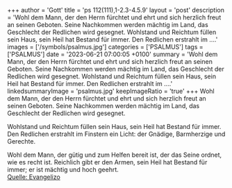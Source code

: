 +++
author = 'Gott'
title = 'ps 112(111),1-2.3-4.5.9'
layout = 'post'
description = 'Wohl dem Mann, der den Herrn fürchtet und ehrt und sich herzlich freut an seinen Geboten. Seine Nachkommen werden mächtig im Land, das Geschlecht der Redlichen wird gesegnet.  Wohlstand und Reichtum füllen sein Haus, sein Heil hat Bestand für immer. Den Redlichen erstrahlt im ....'
images = ['/symbols/psalmus.jpg']
categories = ['PSALMUS']
tags = ['PSALMUS']
date = '2023-06-21 07:00:05 +0100'
summary = 'Wohl dem Mann, der den Herrn fürchtet und ehrt und sich herzlich freut an seinen Geboten. Seine Nachkommen werden mächtig im Land, das Geschlecht der Redlichen wird gesegnet.  Wohlstand und Reichtum füllen sein Haus, sein Heil hat Bestand für immer. Den Redlichen erstrahlt im ....'
linkedsummaryImage = 'psalmus.jpg'
keepImageRatio = 'true'
+++
Wohl dem Mann, der den Herrn fürchtet und ehrt
und sich herzlich freut an seinen Geboten.
Seine Nachkommen werden mächtig im Land,
das Geschlecht der Redlichen wird gesegnet.

Wohlstand und Reichtum füllen sein Haus,
sein Heil hat Bestand für immer.
Den Redlichen erstrahlt im Finstern ein Licht:
der Gnädige, Barmherzige und Gerechte.<!--more-->

Wohl dem Mann, der gütig und zum Helfen bereit ist,
der das Seine ordnet, wie es recht ist.
Reichlich gibt er den Armen,
sein Heil hat Bestand für immer;
er ist mächtig und hoch geehrt.<br> [Quelle: Evangelizo](https://evangeliumtagfuertag.org/DE/gospel)